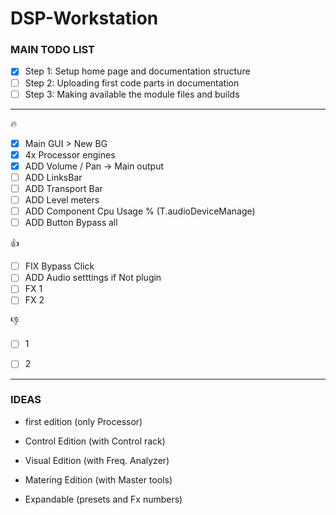 # DSP-Workstation

### MAIN TODO LIST
- [x] Step 1: Setup home page and documentation structure
- [ ] Step 2: Uploading first code parts in documentation
- [ ] Step 3: Making available the module files and builds

---

:fire:

- [x] Main GUI > New BG
- [x] 4x Processor engines
- [x] ADD Volume / Pan -> Main output
- [ ] ADD LinksBar
- [ ] ADD Transport Bar
- [ ] ADD Level meters
- [ ] ADD Component Cpu Usage % (T.audioDeviceManage)
- [ ] ADD Button Bypass all

:+1:
- [ ] FIX Bypass Click
- [ ] ADD Audio setttings if Not plugin
- [ ] FX 1
- [ ] FX 2

:-1:
- [ ] 1
- [ ] 2


---

### IDEAS

* first edition (only Processor)
* Control Edition (with Control rack)
* Visual Edition (with Freq. Analyzer)
* Matering Edition (with Master tools)

* Expandable (presets and Fx numbers)

